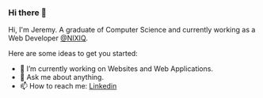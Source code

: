 ### Hi there 👋

Hi, I'm Jeremy. A graduate of Computer Science and currently working as a Web Developer [@NIXIQ](https://nixiq.com/ "@NIXIQ").

Here are some ideas to get you started:

- 🔭 I’m currently working on Websites and Web Applications.
- 💬 Ask me about anything.
- 📫 How to reach me: [Linkedin](https://linkedin.com/in/jeremydaynieldavid "Linkedin")
